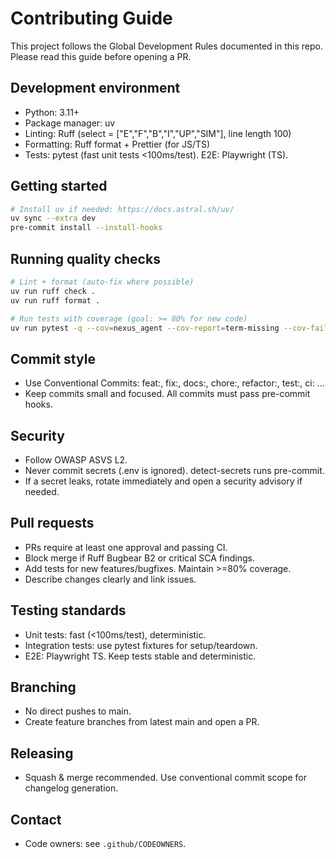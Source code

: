 # Contributing Guide

This project follows the Global Development Rules documented in this repo. Please read this guide before opening a PR.

## Development environment

- Python: 3.11+
- Package manager: uv
- Linting: Ruff (select = ["E","F","B","I","UP","SIM"], line length 100)
- Formatting: Ruff format + Prettier (for JS/TS)
- Tests: pytest (fast unit tests <100ms/test). E2E: Playwright (TS).

## Getting started

```bash
# Install uv if needed: https://docs.astral.sh/uv/
uv sync --extra dev
pre-commit install --install-hooks
```

## Running quality checks

```bash
# Lint + format (auto-fix where possible)
uv run ruff check .
uv run ruff format .

# Run tests with coverage (goal: >= 80% for new code)
uv run pytest -q --cov=nexus_agent --cov-report=term-missing --cov-fail-under=80
```

## Commit style

- Use Conventional Commits: feat:, fix:, docs:, chore:, refactor:, test:, ci: …
- Keep commits small and focused. All commits must pass pre-commit hooks.

## Security

- Follow OWASP ASVS L2.
- Never commit secrets (.env is ignored). detect-secrets runs pre-commit.
- If a secret leaks, rotate immediately and open a security advisory if needed.

## Pull requests

- PRs require at least one approval and passing CI.
- Block merge if Ruff Bugbear B2 or critical SCA findings.
- Add tests for new features/bugfixes. Maintain >=80% coverage.
- Describe changes clearly and link issues.

## Testing standards

- Unit tests: fast (<100ms/test), deterministic.
- Integration tests: use pytest fixtures for setup/teardown.
- E2E: Playwright TS. Keep tests stable and deterministic.

## Branching

- No direct pushes to main.
- Create feature branches from latest main and open a PR.

## Releasing

- Squash & merge recommended. Use conventional commit scope for changelog generation.

## Contact

- Code owners: see `.github/CODEOWNERS`.
